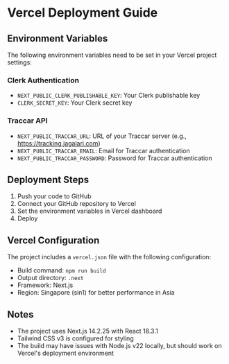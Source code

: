 # Vercel Deployment Guide

## Environment Variables

The following environment variables need to be set in your Vercel project settings:

### Clerk Authentication
- `NEXT_PUBLIC_CLERK_PUBLISHABLE_KEY`: Your Clerk publishable key
- `CLERK_SECRET_KEY`: Your Clerk secret key

### Traccar API
- `NEXT_PUBLIC_TRACCAR_URL`: URL of your Traccar server (e.g., https://tracking.jagalari.com)
- `NEXT_PUBLIC_TRACCAR_EMAIL`: Email for Traccar authentication
- `NEXT_PUBLIC_TRACCAR_PASSWORD`: Password for Traccar authentication

## Deployment Steps

1. Push your code to GitHub
2. Connect your GitHub repository to Vercel
3. Set the environment variables in Vercel dashboard
4. Deploy

## Vercel Configuration

The project includes a `vercel.json` file with the following configuration:
- Build command: `npm run build`
- Output directory: `.next`
- Framework: Next.js
- Region: Singapore (sin1) for better performance in Asia

## Notes

- The project uses Next.js 14.2.25 with React 18.3.1
- Tailwind CSS v3 is configured for styling
- The build may have issues with Node.js v22 locally, but should work on Vercel's deployment environment